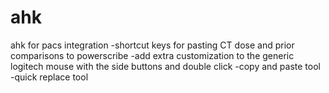 # ahk
ahk for pacs integration
-shortcut keys for pasting CT dose and prior comparisons to powerscribe
-add extra customization to the generic logitech mouse with the side buttons and double click
-copy and paste tool
-quick replace tool
